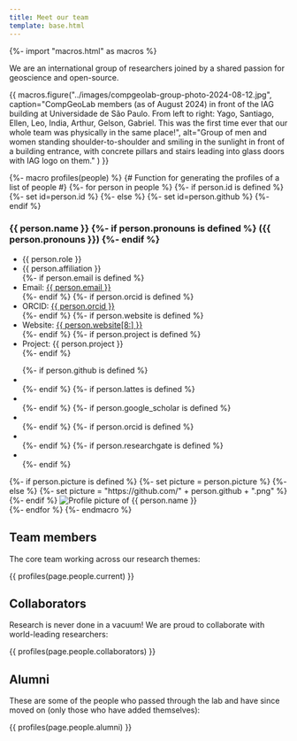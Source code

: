 ```yaml
---
title: Meet our team
template: base.html
---
```


{%- import "macros.html" as macros %}

<div class="lead">

We are an international group of researchers joined by a shared passion for
geoscience and open-source.

</div>

{{ macros.figure("../images/compgeolab-group-photo-2024-08-12.jpg", caption="CompGeoLab members (as of August 2024) in front of the IAG building at Universidade de São Paulo. From left to right: Yago, Santiago, Ellen, Leo, India, Arthur, Gelson, Gabriel. This was the first time ever that our whole team was physically in the same place!", alt="Group of men and women standing shoulder-to-shoulder and smiling in the sunlight in front of a building entrance, with concrete pillars and stairs leading into glass doors with IAG logo on them." ) }}

{%- macro profiles(people) %}
{# Function for generating the profiles of a list of people #}
{%- for person in people %}
  {%- if person.id is defined %}
    {%- set id=person.id %}
  {%- else %}
    {%- set id=person.github %}
  {%- endif %}
  <div class="profile">
    <div class="profile-info flow">
      <h3 id="{{ id }}">
        {{ person.name }}
        {%- if person.pronouns is defined %}
          <span class="font-normal">({{ person.pronouns }})</span>
        {%- endif %}
      </h3>
      <ul role="list">
        <li><span class="text-bold">{{ person.role }}</span></li>
        <li>{{ person.affiliation }}</li>
        {%- if person.email is defined %}
          <li>Email: <a href="mailto:{{ person.email }}" target="_blank">{{ person.email }}</a></li>
        {%- endif %}
        {%- if person.orcid is defined %}
          <li>ORCID: <a href="https://orcid.org/{{ person.orcid }}" target="_blank">{{ person.orcid }}</a></li>
        {%- endif %}
        {%- if person.website is defined %}
          <li>Website: <a href="{{ person.website }}" target="_blank">{{ person.website[8:] }}</a></li>
        {%- endif %}
        {%- if person.project is defined %}
          <li>Project: <span class="text-muted">{{ person.project }}</span></li>
        {%- endif %}
      </ul>
      <ul class="list-inline font-large" role="list">
        {%- if person.github is defined %}
          <li><a href="https://github.com/{{ person.github }}" target="_blank"><i class="fab fa-github" aria-label="GitHub" title="GitHub"></i></a></li>
        {%- endif %}
        {%- if person.lattes is defined %}
          <li><a href="https://lattes.cnpq.br/{{ person.lattes }}" target="_blank"><i class="ai ai-lattes" aria-label="Currículo Lattes" title="Currículo Lattes"></i></a></li>
        {%- endif %}
        {%- if person.google_scholar is defined %}
          <li><a href="{{ person.google_scholar }}" target="_blank"><i class="ai ai-google-scholar" aria-label="Google Scholar" title="Google Scholar"></i></a></li>
        {%- endif %}
        {%- if person.orcid is defined %}
          <li><a href="https://impactstory.org/u/{{ person.orcid }}" target="_blank"><i class="ai ai-impactstory" aria-label="ImpactStory" title="ImpactStory"></i></a></li>
        {%- endif %}
        {%- if person.researchgate is defined %}
          <li><a href="{{ person.researchgate }}" target="_blank"><i class="ai ai-researchgate" aria-label="ResearchGate" title="ResearchGate"></i></a></li>
        {%- endif %}
      </ul>
    </div>
    {%- if person.picture is defined %}
      {%- set picture = person.picture %}
    {%- else %}
      {%- set picture = "https://github.com/" + person.github + ".png" %}
    {%- endif %}
    <img src="{{ picture }}" alt="Profile picture of {{ person.name }}">
  </div>
{%- endfor %}
{%- endmacro %}



## Team members

The core team working across our research themes:

{{ profiles(page.people.current) }}

## Collaborators

Research is never done in a vacuum! We are proud to collaborate with
world-leading researchers:

{{ profiles(page.people.collaborators) }}

## Alumni

These are some of the people who passed through the lab and have since moved on
(only those who have added themselves):

{{ profiles(page.people.alumni) }}
